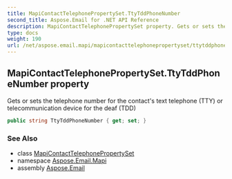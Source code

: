 ```yaml
---
title: MapiContactTelephonePropertySet.TtyTddPhoneNumber
second_title: Aspose.Email for .NET API Reference
description: MapiContactTelephonePropertySet property. Gets or sets the telephone number for the contacts text telephone TTY or telecommunication device for the deaf TDD
type: docs
weight: 190
url: /net/aspose.email.mapi/mapicontacttelephonepropertyset/ttytddphonenumber/
---
```

## MapiContactTelephonePropertySet.TtyTddPhoneNumber property

Gets or sets the telephone number for the contact's text telephone (TTY) or telecommunication device for the deaf (TDD)

```csharp
public string TtyTddPhoneNumber { get; set; }
```

### See Also

* class [MapiContactTelephonePropertySet](../)
* namespace [Aspose.Email.Mapi](../../mapicontacttelephonepropertyset/)
* assembly [Aspose.Email](../../../)


